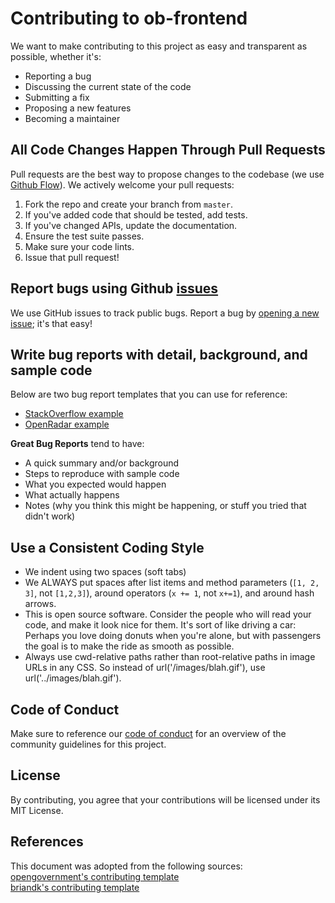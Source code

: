 # Contributing to ob-frontend
We want to make contributing to this project as easy and transparent as possible, whether it's:

- Reporting a bug
- Discussing the current state of the code
- Submitting a fix
- Proposing a new features
- Becoming a maintainer

## All Code Changes Happen Through Pull Requests
Pull requests are the best way to propose changes to the codebase (we use [Github Flow](https://guides.github.com/introduction/flow/index.html)). We actively welcome your pull requests:

1. Fork the repo and create your branch from `master`.
2. If you've added code that should be tested, add tests.
3. If you've changed APIs, update the documentation.
4. Ensure the test suite passes.
5. Make sure your code lints.
6. Issue that pull request!

## Report bugs using Github [issues](https://github.com/onepagezen/ob-frontend/issues)
We use GitHub issues to track public bugs. Report a bug by [opening a new issue](https://github.com/onepagezen/ob-frontend/issues/new/choose); it's that easy!

## Write bug reports with detail, background, and sample code
Below are two bug report templates that you can use for reference:
* [StackOverflow example](http://stackoverflow.com/q/12488905/180626)  
* [OpenRadar example](http://www.openradar.me/11905408)

**Great Bug Reports** tend to have:

* A quick summary and/or background
* Steps to reproduce with sample code
* What you expected would happen
* What actually happens
* Notes (why you think this might be happening, or stuff you tried that didn't work)

## Use a Consistent Coding Style
* We indent using two spaces (soft tabs)
* We ALWAYS put spaces after list items and method parameters (`[1, 2, 3]`, not `[1,2,3]`), around operators (`x += 1`, not `x+=1`), and around hash arrows.
* This is open source software. Consider the people who will read your code, and make it look nice for them. It's sort of like driving a car: Perhaps you love doing donuts when you're alone, but with passengers the goal is to make the ride as smooth as possible.
* Always use cwd-relative paths rather than root-relative paths in image URLs in any CSS. So instead of url('/images/blah.gif'), use url('../images/blah.gif').

## Code of Conduct
Make sure to reference our [code of conduct](https://github.com/onepagezen/ob-frontend/blob/master/CODE_OF_CONDUCT.md) for an overview of the community guidelines for this project.

## License
By contributing, you agree that your contributions will be licensed under its MIT License.

## References
This document was adopted from the following sources:  
[opengovernment's contributing template](https://github.com/opengovernment/opengovernment/blob/master/CONTRIBUTING.md)  
[briandk's contributing template](https://gist.github.com/briandk/3d2e8b3ec8daf5a27a62)  